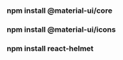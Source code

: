 ### npm install @material-ui/core

### npm install @material-ui/icons

### npm install react-helmet


